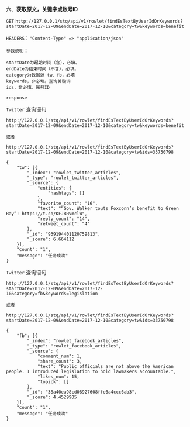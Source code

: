 六、**获取原文，关键字或账号ID**

`GET` `http://127.0.0.1/stq/api/v1/rowlet/findEsTextByUserIdOrKeywords?startDate=2017-12-09&endDate=2017-12-10&category=tw&keywords=benefit`

`HEADERS`：`"Content-Type" => "application/json"`

`参数说明`：

```
startDate为起始时间（含），必填。
endDate为结束时间（不含），必填。
category为数据源 tw、fb，必填
keywords，非必填。查询关键词
ids，非必填。账号ID
```

`response` 

`Twitter` 查询语句

`http://127.0.0.1/stq/api/v1/rowlet/findEsTextByUserIdOrKeywords?startDate=2017-12-09&endDate=2017-12-10&category=tw&keywords=benefit`

`或者`

`http://127.0.0.1/stq/api/v1/rowlet/findEsTextByUserIdOrKeywords?startDate=2017-12-09&endDate=2017-12-10&category=tw&ids=33750798`



```
{
	"tw": [{
		"_index": "rowlet_twitter_articles",
		"_type": "rowlet_twitter_articles",
		"_source": {
			"entities": {
				"hashtags": []
			},
			"favorite_count": "16",
			"text": "“Gov. Walker touts Foxconn’s benefit to Green Bay”: https://t.co/KFJBHVmclW",
			"reply_count": "14",
			"retweet_count": "4"
		},
		"_id": "939194401120759813",
		"_score": 6.664112
	}],
	"count": "1",
	"message": "任务成功"
}
```



`Twitter` 查询语句

`http://127.0.0.1/stq/api/v1/rowlet/findEsTextByUserIdOrKeywords?startDate=2017-12-09&endDate=2017-12-10&category=fb&keywords=legislation`

`或者`

`http://127.0.0.1/stq/api/v1/rowlet/findEsTextByUserIdOrKeywords?startDate=2017-12-09&endDate=2017-12-10&category=tw&ids=33750798`



```
{
	"fb": [{
		"_index": "rowlet_facebook_articles",
		"_type": "rowlet_facebook_articles",
		"_source": {
			"comment_num": 1,
			"share_count": 3,
			"text": "Public officials are not above the American people. I introduced legislation to hold lawmakers accountable.",
			"likes_num": 15,
			"topick": []
		},
		"_id": "38a40ea98cd08927608ffe6a4ccc6ab3",
		"_score": 4.4529905
	}],
	"count": "1",
	"message": "任务成功"
}

```
